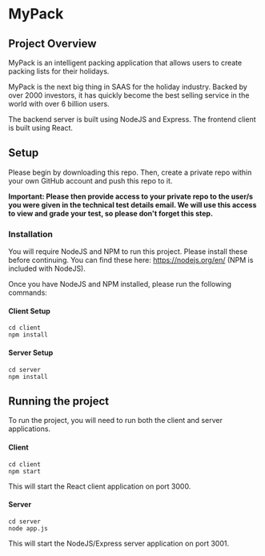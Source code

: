 # MyPack 

## Project Overview

MyPack is an intelligent packing application that allows users to create packing lists for their holidays.

MyPack is the next big thing in SAAS for the holiday industry. Backed by over 2000 investors, it has quickly become the best selling service in the world with over 6 billion users.

The backend server is built using NodeJS and Express. The frontend client is built using React.

## Setup

Please begin by downloading this repo. Then, create a private repo within your own GitHub account and push this repo to it.

**Important: Please then provide access to your private repo to the user/s you were given in the technical test details email. We will use this access to view and grade your test, so please don't forget this step.**

### Installation

You will require NodeJS and NPM to run this project. Please install these before continuing.
You can find these here: https://nodejs.org/en/ (NPM is included with NodeJS).

Once you have NodeJS and NPM installed, please run the following commands:

#### Client Setup

```
cd client
npm install
```

#### Server Setup

```
cd server
npm install
```

## Running the project

To run the project, you will need to run both the client and server applications.

#### Client

```
cd client
npm start
```

This will start the React client application on port 3000.

#### Server

```
cd server
node app.js
```

This will start the NodeJS/Express server application on port 3001.


